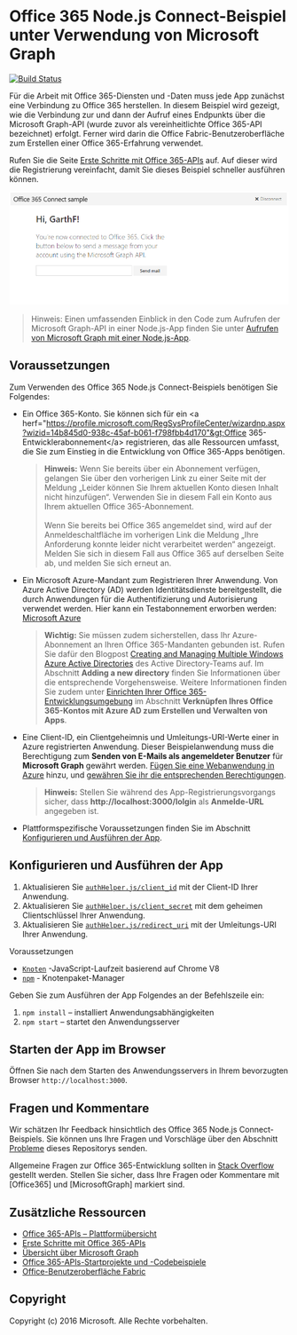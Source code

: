 # Office 365 Node.js Connect-Beispiel unter Verwendung von Microsoft Graph
[![Build Status](https://travis-ci.org/OfficeDev/O365-Nodejs-Microsoft-Graph-Connect.svg?branch=master)](https://travis-ci.org/OfficeDev/O365-Nodejs-Microsoft-Graph-Connect)

Für die Arbeit mit Office 365-Diensten und -Daten muss jede App zunächst eine Verbindung zu Office 365 herstellen. In diesem Beispiel wird gezeigt, wie die Verbindung zur und dann der Aufruf eines Endpunkts über die Microsoft Graph-API (wurde zuvor als vereinheitlichte Office 365-API bezeichnet) erfolgt. Ferner wird darin die Office Fabric-Benutzeroberfläche zum Erstellen einer Office 365-Erfahrung verwendet.

Rufen Sie die Seite [Erste Schritte mit Office 365-APIs](http://dev.office.com/getting-started/office365apis?platform=option-node#setup) auf. Auf dieser wird die Registrierung vereinfacht, damit Sie dieses Beispiel schneller ausführen können.

![Screenshot des Office 365 Node.js Connect-Beispiels](../readme-imgs/screenshot.PNG)
> Hinweis: Einen umfassenden Einblick in den Code  zum Aufrufen der Microsoft Graph-API in einer Node.js-App finden Sie unter [Aufrufen von Microsoft Graph mit einer Node.js-App](https://graph.microsoft.io/docs/platform/nodejs).

## Voraussetzungen

Zum Verwenden des Office 365 Node.js Connect-Beispiels benötigen Sie Folgendes:
* Ein Office 365-Konto. Sie können sich für ein &lt;a herf="https://profile.microsoft.com/RegSysProfileCenter/wizardnp.aspx?wizid=14b845d0-938c-45af-b061-f798fbb4d170"&gt;Office 365-Entwicklerabonnement&lt;/a&gt; registrieren, das alle Ressourcen umfasst, die Sie zum Einstieg in die Entwicklung von Office 365-Apps benötigen.

     > **Hinweis:**
     Wenn Sie bereits über ein Abonnement verfügen, gelangen Sie über den vorherigen Link zu einer Seite mit der Meldung „Leider können Sie Ihrem aktuellen Konto diesen Inhalt nicht hinzufügen“. Verwenden Sie in diesem Fall ein Konto aus Ihrem aktuellen Office 365-Abonnement.<br /><br />
     Wenn Sie bereits bei Office 365 angemeldet sind, wird auf der Anmeldeschaltfläche im vorherigen Link die Meldung „Ihre Anforderung konnte leider nicht verarbeitet werden“ angezeigt. Melden Sie sich in diesem Fall aus Office 365 auf derselben Seite ab, und melden Sie sich erneut an.
* Ein Microsoft Azure-Mandant zum Registrieren Ihrer Anwendung. Von Azure Active Directory (AD) werden Identitätsdienste bereitgestellt, die durch Anwendungen für die Authentifizierung und Autorisierung verwendet werden. Hier kann ein Testabonnement erworben werden: [Microsoft Azure](https://account.windowsazure.com/SignUp)

     > **Wichtig:**
     Sie müssen zudem sicherstellen, dass Ihr Azure-Abonnement an Ihren Office 365-Mandanten gebunden ist. Rufen Sie dafür den Blogpost [Creating and Managing Multiple Windows Azure Active Directories](http://blogs.technet.com/b/ad/archive/2013/11/08/creating-and-managing-multiple-windows-azure-active-directories.aspx) des Active Directory-Teams auf. Im Abschnitt **Adding a new directory** finden Sie Informationen über die entsprechende Vorgehensweise. Weitere Informationen finden Sie zudem unter [Einrichten Ihrer Office 365-Entwicklungsumgebung](https://msdn.microsoft.com/office/office365/howto/setup-development-environment#bk_CreateAzureSubscription) im Abschnitt **Verknüpfen Ihres Office 365-Kontos mit Azure AD zum Erstellen und Verwalten von Apps**.
* Eine Client-ID, ein Clientgeheimnis und Umleitungs-URI-Werte einer in Azure registrierten Anwendung. Dieser Beispielanwendung muss die Berechtigung zum **Senden von E-Mails als angemeldeter Benutzer** für **Microsoft Graph** gewährt werden. [Fügen Sie eine Webanwendung in Azure](https://msdn.microsoft.com/office/office365/HowTo/add-common-consent-manually#bk_RegisterWebApp) hinzu, und [gewähren Sie ihr die entsprechenden Berechtigungen](https://github.com/OfficeDev/O365-Nodejs-Microsoft-Graph-Connect/wiki/Grant-permissions-to-the-Connect-application-in-Azure).

     > **Hinweis:**
     Stellen Sie während des App-Registrierungsvorgangs sicher, dass **http://localhost:3000/lolgin** als **Anmelde-URL** angegeben ist.
     
* Plattformspezifische Voraussetzungen finden Sie im Abschnitt [Konfigurieren und Ausführen der App](#configure-and-run-the-app).

## Konfigurieren und Ausführen der App

1. Aktualisieren Sie [```authHelper.js/client_id```](authHelper.js#L7) mit der Client-ID Ihrer Anwendung.
2. Aktualisieren Sie [```authHelper.js/client_secret```](authHelper.js#L8) mit dem geheimen Clientschlüssel Ihrer Anwendung.
3. Aktualisieren Sie [```authHelper.js/redirect_uri```](authHelper.js#L9) mit der Umleitungs-URI Ihrer Anwendung.

Voraussetzungen
* [```Knoten```](https://nodejs.org/en/) -JavaScript-Laufzeit basierend auf Chrome V8
* [```npm```](https://docs.npmjs.com/getting-started/installing-node) - Knotenpaket-Manager

Geben Sie zum Ausführen der App Folgendes an der Befehlszeile ein:

1. ```npm install``` – installiert Anwendungsabhängigkeiten
2. ```npm start``` – startet den Anwendungsserver


## Starten der App im Browser
Öffnen Sie nach dem Starten des Anwendungsservers in Ihrem bevorzugten Browser ```http://localhost:3000```.

## Fragen und Kommentare

Wir schätzen Ihr Feedback hinsichtlich des Office 365 Node.js Connect-Beispiels. Sie können uns Ihre Fragen und Vorschläge über den Abschnitt [Probleme](https://github.com/OfficeDev/O365-Nodejs-Microsoft-Graph-Connect/issues) dieses Repositorys senden.

Allgemeine Fragen zur Office 365-Entwicklung sollten in [Stack Overflow](http://stackoverflow.com/questions/tagged/Office365+MicrosoftGraph) gestellt werden. Stellen Sie sicher, dass Ihre Fragen oder Kommentare mit [Office365] und [MicrosoftGraph] markiert sind.
  
## Zusätzliche Ressourcen

* [Office 365-APIs – Plattformübersicht](https://msdn.microsoft.com/office/office365/howto/platform-development-overview)
* [Erste Schritte mit Office 365-APIs](http://dev.office.com/getting-started/office365apis)
* [Übersicht über Microsoft Graph](http://graph.microsoft.io)
* [Office 365-APIs-Startprojekte und -Codebeispiele](https://msdn.microsoft.com/office/office365/howto/starter-projects-and-code-samples)
* [Office-Benutzeroberfläche Fabric](https://github.com/OfficeDev/Office-UI-Fabric)

## Copyright
Copyright (c) 2016 Microsoft. Alle Rechte vorbehalten.


